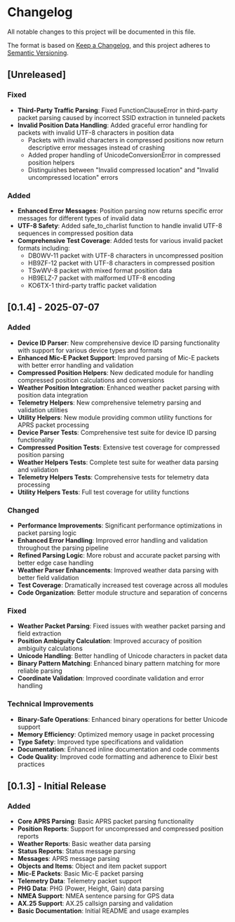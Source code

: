 # Changelog

All notable changes to this project will be documented in this file.

The format is based on [Keep a Changelog](https://keepachangelog.com/en/1.0.0/),
and this project adheres to [Semantic Versioning](https://semver.org/spec/v2.0.0.html).

## [Unreleased]

### Fixed
- **Third-Party Traffic Parsing**: Fixed FunctionClauseError in third-party packet parsing caused by incorrect SSID extraction in tunneled packets
- **Invalid Position Data Handling**: Added graceful error handling for packets with invalid UTF-8 characters in position data
  - Packets with invalid characters in compressed positions now return descriptive error messages instead of crashing
  - Added proper handling of UnicodeConversionError in compressed position helpers
  - Distinguishes between "Invalid compressed location" and "Invalid uncompressed location" errors

### Added
- **Enhanced Error Messages**: Position parsing now returns specific error messages for different types of invalid data
- **UTF-8 Safety**: Added safe_to_charlist function to handle invalid UTF-8 sequences in compressed position data
- **Comprehensive Test Coverage**: Added tests for various invalid packet formats including:
  - DB0WV-11 packet with UTF-8 characters in uncompressed position
  - HB9ZF-12 packet with UTF-8 characters in compressed position  
  - TSwWV-8 packet with mixed format position data
  - HB9ELZ-7 packet with malformed UTF-8 encoding
  - KO6TX-1 third-party traffic packet validation

## [0.1.4] - 2025-07-07

### Added
- **Device ID Parser**: New comprehensive device ID parsing functionality with support for various device types and formats
- **Enhanced Mic-E Packet Support**: Improved parsing of Mic-E packets with better error handling and validation
- **Compressed Position Helpers**: New dedicated module for handling compressed position calculations and conversions
- **Weather Position Integration**: Enhanced weather packet parsing with position data integration
- **Telemetry Helpers**: New comprehensive telemetry parsing and validation utilities
- **Utility Helpers**: New module providing common utility functions for APRS packet processing
- **Device Parser Tests**: Comprehensive test suite for device ID parsing functionality
- **Compressed Position Tests**: Extensive test coverage for compressed position parsing
- **Weather Helpers Tests**: Complete test suite for weather data parsing and validation
- **Telemetry Helpers Tests**: Comprehensive tests for telemetry data processing
- **Utility Helpers Tests**: Full test coverage for utility functions

### Changed
- **Performance Improvements**: Significant performance optimizations in packet parsing logic
- **Enhanced Error Handling**: Improved error handling and validation throughout the parsing pipeline
- **Refined Parsing Logic**: More robust and accurate packet parsing with better edge case handling
- **Weather Parser Enhancements**: Improved weather data parsing with better field validation
- **Test Coverage**: Dramatically increased test coverage across all modules
- **Code Organization**: Better module structure and separation of concerns

### Fixed
- **Weather Packet Parsing**: Fixed issues with weather packet parsing and field extraction
- **Position Ambiguity Calculation**: Improved accuracy of position ambiguity calculations
- **Unicode Handling**: Better handling of Unicode characters in packet data
- **Binary Pattern Matching**: Enhanced binary pattern matching for more reliable parsing
- **Coordinate Validation**: Improved coordinate validation and error handling

### Technical Improvements
- **Binary-Safe Operations**: Enhanced binary operations for better Unicode support
- **Memory Efficiency**: Optimized memory usage in packet processing
- **Type Safety**: Improved type specifications and validation
- **Documentation**: Enhanced inline documentation and code comments
- **Code Quality**: Improved code formatting and adherence to Elixir best practices

## [0.1.3] - Initial Release

### Added
- **Core APRS Parsing**: Basic APRS packet parsing functionality
- **Position Reports**: Support for uncompressed and compressed position reports
- **Weather Reports**: Basic weather data parsing
- **Status Reports**: Status message parsing
- **Messages**: APRS message parsing
- **Objects and Items**: Object and item packet support
- **Mic-E Packets**: Basic Mic-E packet parsing
- **Telemetry Data**: Telemetry packet support
- **PHG Data**: PHG (Power, Height, Gain) data parsing
- **NMEA Support**: NMEA sentence parsing for GPS data
- **AX.25 Support**: AX.25 callsign parsing and validation
- **Basic Documentation**: Initial README and usage examples
